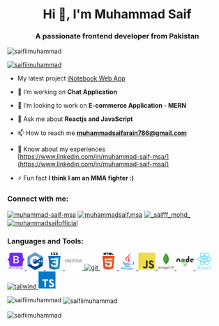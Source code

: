 <h1 align="center">Hi 👋, I'm Muhammad Saif</h1>
<h3 align="center">A passionate frontend developer from Pakistan</h3>

<p align="left"> <img src="https://komarev.com/ghpvc/?username=saifiimuhammad&label=Profile%20views&color=0e75b6&style=flat" alt="saifiimuhammad" /> </p>

<p align="left"> <a href="https://github.com/ryo-ma/github-profile-trophy"><img src="https://github-profile-trophy.vercel.app/?username=saifiimuhammad" alt="saifiimuhammad" /></a> </p>

- My latest project [iNotebook Web App](https://github.com/saifiimuhammad/inotebook-web-app)

- 🌱 I’m working on **Chat Application**
  
- 👯 I’m looking to work on **E-commerce Application - MERN**

- 💬 Ask me about **Reactjs and JavaScript**

- 📫 How to reach me **muhammadsaifarain786@gmail.com**

- 📄 Know about my experiences [https://www.linkedin.com/in/muhammad-saif-msa/](https://www.linkedin.com/in/muhammad-saif-msa/)

- ⚡ Fun fact **I think I am an MMA fighter :)**

<h3 align="left">Connect with me:</h3>
<p align="left">
<a href="https://linkedin.com/in/muhammad-saif-msa" target="blank"><img align="center" src="https://raw.githubusercontent.com/rahuldkjain/github-profile-readme-generator/master/src/images/icons/Social/linked-in-alt.svg" alt="muhammad-saif-msa" height="30" width="40" /></a>
<a href="https://fb.com/muhammadsaif.msa" target="blank"><img align="center" src="https://raw.githubusercontent.com/rahuldkjain/github-profile-readme-generator/master/src/images/icons/Social/facebook.svg" alt="muhammadsaif.msa" height="30" width="40" /></a>
<a href="https://instagram.com/_saifff_mohd_" target="blank"><img align="center" src="https://raw.githubusercontent.com/rahuldkjain/github-profile-readme-generator/master/src/images/icons/Social/instagram.svg" alt="_saifff_mohd_" height="30" width="40" /></a>
<a href="https://www.youtube.com/c/mohammadsaifofficial" target="blank"><img align="center" src="https://raw.githubusercontent.com/rahuldkjain/github-profile-readme-generator/master/src/images/icons/Social/youtube.svg" alt="mohammadsaifofficial" height="30" width="40" /></a>
</p>

<h3 align="left">Languages and Tools:</h3>
<p align="left"> <a href="https://getbootstrap.com" target="_blank" rel="noreferrer"> <img src="https://raw.githubusercontent.com/devicons/devicon/master/icons/bootstrap/bootstrap-plain-wordmark.svg" alt="bootstrap" width="40" height="40"/> </a> <a href="https://www.w3schools.com/cpp/" target="_blank" rel="noreferrer"> <img src="https://raw.githubusercontent.com/devicons/devicon/master/icons/cplusplus/cplusplus-original.svg" alt="cplusplus" width="40" height="40"/> </a> <a href="https://www.w3schools.com/css/" target="_blank" rel="noreferrer"> <img src="https://raw.githubusercontent.com/devicons/devicon/master/icons/css3/css3-original-wordmark.svg" alt="css3" width="40" height="40"/> </a> <a href="https://expressjs.com" target="_blank" rel="noreferrer"> <img src="https://raw.githubusercontent.com/devicons/devicon/master/icons/express/express-original-wordmark.svg" alt="express" width="40" height="40"/> </a> <a href="https://git-scm.com/" target="_blank" rel="noreferrer"> <img src="https://www.vectorlogo.zone/logos/git-scm/git-scm-icon.svg" alt="git" width="40" height="40"/> </a> <a href="https://www.w3.org/html/" target="_blank" rel="noreferrer"> <img src="https://raw.githubusercontent.com/devicons/devicon/master/icons/html5/html5-original-wordmark.svg" alt="html5" width="40" height="40"/> </a> <a href="https://www.java.com" target="_blank" rel="noreferrer"> <img src="https://raw.githubusercontent.com/devicons/devicon/master/icons/java/java-original.svg" alt="java" width="40" height="40"/> </a> <a href="https://developer.mozilla.org/en-US/docs/Web/JavaScript" target="_blank" rel="noreferrer"> <img src="https://raw.githubusercontent.com/devicons/devicon/master/icons/javascript/javascript-original.svg" alt="javascript" width="40" height="40"/> </a> <a href="https://www.mongodb.com/" target="_blank" rel="noreferrer"> <img src="https://raw.githubusercontent.com/devicons/devicon/master/icons/mongodb/mongodb-original-wordmark.svg" alt="mongodb" width="40" height="40"/> </a> <a href="https://nodejs.org" target="_blank" rel="noreferrer"> <img src="https://raw.githubusercontent.com/devicons/devicon/master/icons/nodejs/nodejs-original-wordmark.svg" alt="nodejs" width="40" height="40"/> </a> <a href="https://reactjs.org/" target="_blank" rel="noreferrer"> <img src="https://raw.githubusercontent.com/devicons/devicon/master/icons/react/react-original-wordmark.svg" alt="react" width="40" height="40"/> </a> <a href="https://tailwindcss.com/" target="_blank" rel="noreferrer"> <img src="https://www.vectorlogo.zone/logos/tailwindcss/tailwindcss-icon.svg" alt="tailwind" width="40" height="40"/> </a> <a href="https://www.typescriptlang.org/" target="_blank" rel="noreferrer"> <img src="https://raw.githubusercontent.com/devicons/devicon/master/icons/typescript/typescript-original.svg" alt="typescript" width="40" height="40"/> </a> </p>

<p><img align="left" src="https://github-readme-stats.vercel.app/api/top-langs?username=saifiimuhammad&show_icons=true&locale=en&layout=compact" alt="saifiimuhammad" /></p>

<p>&nbsp;<img align="center" src="https://github-readme-stats.vercel.app/api?username=saifiimuhammad&show_icons=true&locale=en" alt="saifiimuhammad" /></p>

<p><img align="center" src="https://github-readme-streak-stats.herokuapp.com/?user=saifiimuhammad&" alt="saifiimuhammad" /></p>
